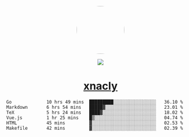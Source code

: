 <p align="center">
  <img style="border-radius: 100px" width="128" height="128" src="https://avatars.githubusercontent.com/u/47723417?v=4"/>
</p>
<p align="center">
  <img src="https://komarev.com/ghpvc/?username=xnacly&&style=flat-square"/>
</p>

<h1 align="center"><a href="https://xnacly.me"> xnacly</a> </h1>

<!--START_SECTION:waka-->

```text
Go             10 hrs 49 mins  █████████░░░░░░░░░░░░░░░░   36.10 %
Markdown       6 hrs 54 mins   █████▓░░░░░░░░░░░░░░░░░░░   23.01 %
TeX            5 hrs 24 mins   ████▓░░░░░░░░░░░░░░░░░░░░   18.02 %
Vue.js         1 hr 25 mins    █▒░░░░░░░░░░░░░░░░░░░░░░░   04.74 %
HTML           45 mins         ▓░░░░░░░░░░░░░░░░░░░░░░░░   02.53 %
Makefile       42 mins         ▓░░░░░░░░░░░░░░░░░░░░░░░░   02.39 %
```

<!--END_SECTION:waka-->
